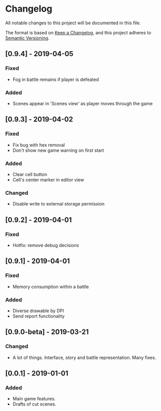 # Changelog
All notable changes to this project will be documented in this file.

The format is based on [Keep a Changelog](https://keepachangelog.com/en/1.0.0/),
and this project adheres to [Semantic Versioning](https://semver.org/spec/v2.0.0.html).

## [0.9.4] - 2019-04-05
### Fixed
- Fog in battle remains if player is defeated

### Added
- Scenes appear in 'Scenes view' as player moves through the game

## [0.9.3] - 2019-04-02
### Fixed
- Fix bug with hex removal
- Don't show new game warning on first start

### Added
- Clear cell button
- Cell's center marker in editor view

### Changed
- Disable write to external storage permission

## [0.9.2] - 2019-04-01
### Fixed
- Hotfix: remove debug decisions

## [0.9.1] - 2019-04-01
### Fixed
- Memory consumption within a battle

### Added
- Diverse drawable by DPI
- Send report functionality

## [0.9.0-beta] - 2019-03-21
### Changed
- A lot of things. Interface, story and battle representation. Many fixes.


## [0.0.1] - 2019-01-01
### Added
- Main game features.
- Drafts of cut scenes.